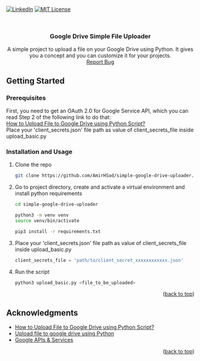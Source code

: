 <a name="readme-top"></a>
[![LinkedIn][linkedin-shield]][linkedin-url]
[![MIT License][license-shield]][license-url]


<br />
<div align="center">
  <h3 align="center">Google Drive Simple File Uploader</h3>

  <p align="center">
    A simple project to upload a file on your Google Drive using Python.
    It gives you a concept and you can customize it for your projects.
    <br />
    <a href="https://github.com/AmirHSad/simple-google-drive-uploader/issues">Report Bug</a>
  </p>
</div>


## Getting Started

### Prerequisites
First, you need to get an OAuth 2.0 for Google Service API, which you can read Step 2 of the following link to do that:
</br>
[How to Upload File to Google Drive using Python Script?](https://www.projectpro.io/recipes/upload-files-to-google-drive-using-python)
</br>
Place your 'client_secrets.json' file path as value of client_secrets_file inside upload_basic.py

### Installation and Usage
1. Clone the repo
   ```sh
   git clone https://github.com/AmirHSad/simple-google-drive-uploader.git
   ```
2. Go to project directory, create and activate a virtual environment and install python requirements
    ```sh
    cd simple-google-drive-uploader

    python3 -m venv venv
    source venv/bin/activate

    pip3 install -r requirements.txt
    ```
3. Place your 'client_secrets.json' file path as value of client_secrets_file inside upload_basic.py
    ```python
    client_secrets_file = 'path/to/client_secret_xxxxxxxxxxxx.json'
    ```
4. Run the script
   ```sh
   python3 upload_basic.py <file_to_be_uploaded>
   ```

<p align="right">(<a href="#readme-top">back to top</a>)</p>

<!-- ACKNOWLEDGMENTS -->
## Acknowledgments
* [How to Upload File to Google Drive using Python Script?](https://www.projectpro.io/recipes/upload-files-to-google-drive-using-python)
* [Upload file to google drive using Python](https://www.codespeedy.com/upload-file-to-google-drive-using-python/)
* [Google APIs & Services](https://console.cloud.google.com/apis/)

<p align="right">(<a href="#readme-top">back to top</a>)</p>

[license-shield]: https://img.shields.io/github/license/AmirHSad/simple-google-drive-uploader.svg?style=for-the-badge
[license-url]: https://github.com/AmirHSad/simple-google-drive-uploader/blob/main/LICENSE
[linkedin-shield]: https://img.shields.io/badge/-LinkedIn-black.svg?style=for-the-badge&logo=linkedin&colorB=555
[linkedin-url]: https://www.linkedin.com/in/amirhsad/
[product-screenshot]: images/screenshot.png
